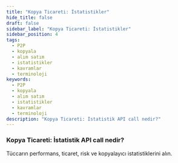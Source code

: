 ```yaml
---
title: "Kopya Ticareti: İstatistikler"
hide_title: false
draft: false
sidebar_label: "Kopya Ticareti: İstatistikler"
sidebar_position: 4
tags:
  - P2P
  - kopyala
  - alım satım
  - istatistikler
  - kavramlar
  - terminoloji
keywords:
  - P2P
  - kopyala
  - alım satım
  - istatistikler
  - kavramlar
  - terminoloji
description: "Kopya Ticareti: İstatistik API call nedir?"
---
```


### Kopya Ticareti: İstatistik API call nedir?

Tüccarın performans, ticaret, risk ve kopyalayıcı istatistiklerini alın.
